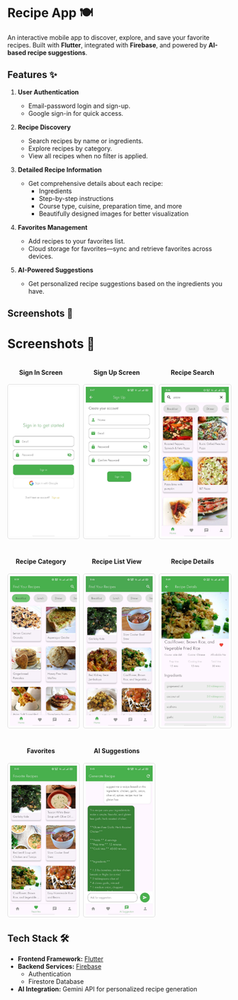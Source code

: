 # Recipe App 🍽️

An interactive mobile app to discover, explore, and save your favorite recipes. Built with **Flutter**, integrated with **Firebase**, and powered by **AI-based recipe suggestions**.

## Features ✨

1. **User Authentication**

   - Email-password login and sign-up.
   - Google sign-in for quick access.

2. **Recipe Discovery**

   - Search recipes by name or ingredients.
   - Explore recipes by category.
   - View all recipes when no filter is applied.

3. **Detailed Recipe Information**

   - Get comprehensive details about each recipe:
     - Ingredients
     - Step-by-step instructions
     - Course type, cuisine, preparation time, and more
     - Beautifully designed images for better visualization

4. **Favorites Management**

   - Add recipes to your favorites list.
   - Cloud storage for favorites—sync and retrieve favorites across devices.

5. **AI-Powered Suggestions**
   - Get personalized recipe suggestions based on the ingredients you have.

## Screenshots 📸

# Screenshots 📸

<div style="display: flex; flex-wrap: wrap; gap: 20px;">

<div style="width: 30%; text-align: center;">
  <h4>Sign In Screen</h4>
  <img src="./screenshot/signin.jpg" alt="Sign In Screen" style="width: 100%; border: 1px solid #ddd; border-radius: 5px; padding: 5px;">
</div>

<div style="width: 30%; text-align: center;">
  <h4>Sign Up Screen</h4>
  <img src="./screenshot/signup.jpg" alt="Sign Up Screen" style="width: 100%; border: 1px solid #ddd; border-radius: 5px; padding: 5px;">
</div>

<div style="width: 30%; text-align: center;">
  <h4>Recipe Search</h4>
  <img src="./screenshot/recipe-search.jpg" alt="Recipe Search" style="width: 100%; border: 1px solid #ddd; border-radius: 5px; padding: 5px;">
</div>

<div style="width: 30%; text-align: center;">
  <h4>Recipe Category</h4>
  <img src="./screenshot/recipe-category.jpg" alt="Recipe Category" style="width: 100%; border: 1px solid #ddd; border-radius: 5px; padding: 5px;">
</div>

<div style="width: 30%; text-align: center;">
  <h4>Recipe List View</h4>
  <img src="./screenshot/recipe-list.jpg" alt="Recipe List View" style="width: 100%; border: 1px solid #ddd; border-radius: 5px; padding: 5px;">
</div>

<div style="width: 30%; text-align: center;">
  <h4>Recipe Details</h4>
  <img src="./screenshot/recipe-details.jpg" alt="Recipe Details" style="width: 100%; border: 1px solid #ddd; border-radius: 5px; padding: 5px;">
</div>

<div style="width: 30%; text-align: center;">
  <h4>Favorites</h4>
  <img src="./screenshot/favorites.jpg" alt="Favorites" style="width: 100%; border: 1px solid #ddd; border-radius: 5px; padding: 5px;">
</div>

<div style="width: 30%; text-align: center;">
  <h4>AI Suggestions</h4>
  <img src="./screenshot/ai-suggestion.jpg" alt="AI Suggestions" style="width: 100%; border: 1px solid #ddd; border-radius: 5px; padding: 5px;">
</div>

</div>

## Tech Stack 🛠️

- **Frontend Framework:** [Flutter](https://flutter.dev/)
- **Backend Services:** [Firebase](https://firebase.google.com/)
  - Authentication
  - Firestore Database
- **AI Integration:** Gemini API for personalized recipe generation
